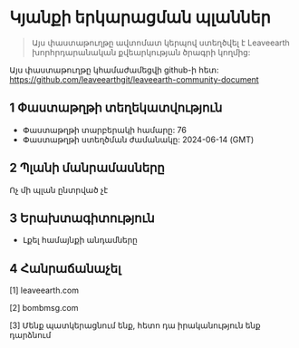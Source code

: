 # Կյանքի երկարացման պլաններ

>Այս փաստաթուղթը ավտոմատ կերպով ստեղծվել է Leaveearth խորհրդարանական քվեարկության ծրագրի կողմից:

Այս փաստաթուղթը կհամաժամեցվի github-ի հետ: https://github.com/leaveearthgit/leaveearth-community-document

## 1 Փաստաթղթի տեղեկատվություն

- Փաստաթղթի տարբերակի համարը: 76
- Փաստաթղթի ստեղծման ժամանակը: 2024-06-14 (GMT)

## 2 Պլանի մանրամասները

Ոչ մի պլան ընտրված չէ

## 3 Երախտագիտություն
* Լքել համայնքի անդամները

## 4 Հանրաճանաչել
[1] leaveearth.com

[2] bombmsg.com

[3] Մենք պատկերացնում ենք, հետո դա իրականություն ենք դարձնում